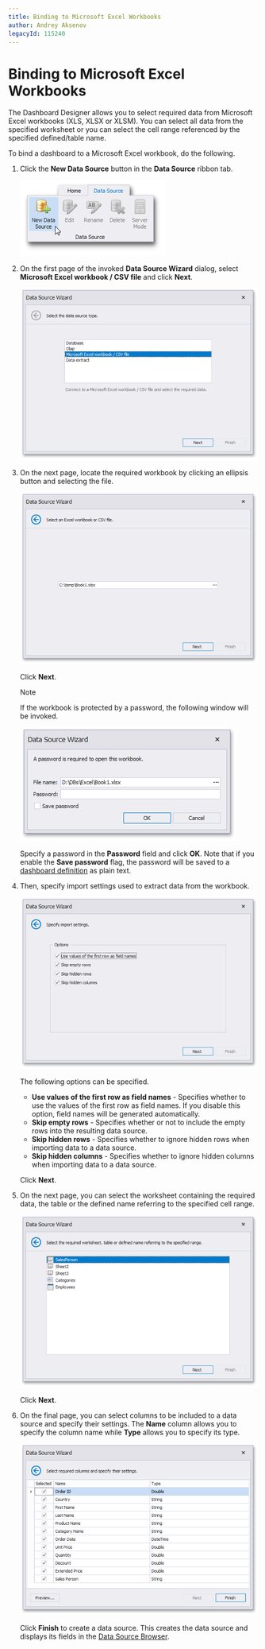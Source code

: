 ```yaml
---
title: Binding to Microsoft Excel Workbooks
author: Andrey Aksenov
legacyId: 115240
---
```

# Binding to Microsoft Excel Workbooks
The Dashboard Designer allows you to select required data from Microsoft Excel workbooks (XLS, XLSX or XLSM). You can select all data from the specified worksheet or you can select the cell range referenced by the specified defined/table name.

To bind a dashboard to a Microsoft Excel workbook, do the following.
1. Click the **New Data Source** button in the **Data Source** ribbon tab.
	
	![DataBinding_NewDataSource](../../../images/img18472.png)
2. On the first page of the invoked **Data Source Wizard** dialog, select **Microsoft Excel workbook / CSV file** and click **Next**.
	
	![DataSourceWizard_DataSourceType_Excel](../../../images/img120681.png)
3. On the next page, locate the required workbook by clicking an ellipsis button and selecting the file.
	
	![DataSourceWizard_SelectExcelFile](../../../images/img120058.png)
	
	Click **Next**.
	
	> [!NOTE]
	> If the workbook is protected by a password, the following window will be invoked.
	> 
	> ![DataSourceWizard_ProtectedExcelWorkbook](../../../images/img121200.png)
	> 
	> Specify a password in the **Password** field and click **OK**. Note that if you enable the **Save password** flag, the password will be saved to a [dashboard definition](../saving-a-dashboard.md) as plain text.
4. Then, specify import settings used to extract data from the workbook.
	
	![DataSourceWizard_SpecifyImportSettings](../../../images/img120059.png)
	
	The following options can be specified.
	* **Use values of the first row as field names** - Specifies whether to use the values of the first row as field names. If you disable this option, field names will be generated automatically.
	* **Skip empty rows** - Specifies whether or not to include the empty rows into the resulting data source.
	* **Skip hidden rows** - Specifies whether to ignore hidden rows when importing data to a data source.
	* **Skip hidden columns** - Specifies whether to ignore hidden columns when importing data to a data source.
	
	Click **Next**.
5. On the next page, you can select the worksheet containing the required data, the table or the defined name referring to the specified cell range.
	
	![DataSourceWizard_SelectDefinedName](../../../images/img120060.png)
	
	Click **Next**.
6. On the final page, you can select columns to be included to a data source and specify their settings. The **Name** column allows you to specify the column name while **Type** allows you to specify its type.
	
	![DataSourceWizard_SpecifyColumnSettings](../../../images/img120061.png)
	
	Click **Finish** to create a data source. This creates the data source and displays its fields in the [Data Source Browser](../ui-elements/data-source-browser.md).